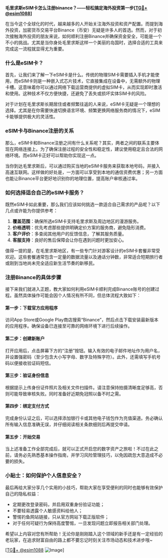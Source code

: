 **毛里求斯eSIM卡怎么注册binance？——轻松搞定海外投资第一步[[TG💪+ @esim1088](https://t.me/s/esim1088)]**

在当今这个全球化的时代，越来越多的人开始关注海外投资和资产配置。而提到海外投资，加密货币交易平台Binance（币安）无疑是许多人的首选。然而，对于初次接触海外投资的朋友来说，如何顺利注册Binance并确保资金安全，可能是一个不小的挑战。尤其是当你身处毛里求斯这样一个美丽的岛国时，选择合适的工具来完成这一流程就显得尤为重要。

### 什么是eSIM卡？

首先，让我们来了解一下eSIM卡是什么。传统的物理SIM卡需要插入手机才能使用，而eSIM卡则是一种嵌入式芯片技术，它直接集成在设备中，无需额外的物理卡槽。这意味着你可以通过网络下载运营商提供的虚拟SIM卡，从而实现即时激活和使用。这种技术不仅方便快捷，还避免了丢失或损坏实体SIM卡的风险。

对于计划在毛里求斯长期居住或者频繁往返的人来说，eSIM卡无疑是一个理想的选择。尤其是在你需要快速切换语言环境、频繁更换网络服务商的情况下，eSIM卡能够提供极大的灵活性。

### eSIM卡与Binance注册的关系

那么，eSIM卡和Binance注册之间有什么关系呢？其实，两者之间的联系主要体现在网络连接上。为了确保注册过程的安全性和稳定性，建议使用稳定且合法的网络环境。而eSIM卡正好可以帮助你实现这一点。

当你到达毛里求斯后，可以通过购买当地的eSIM卡服务来获取本地号码，并接入高速互联网。这样做的好处是，一方面可以享受到本地的通信资费优惠；另一方面也能让Binance平台更好地识别你的地理位置，提高账户审核通过率。

### 如何选择适合自己的eSIM卡服务？

既然eSIM卡如此重要，那么我们应该如何挑选一款适合自己需求的产品呢？以下几点或许能为你提供参考：

1. **覆盖范围**：确保所选eSIM卡支持毛里求斯及周边地区的漫游服务。
2. **价格透明**：优先考虑那些提供明确定价方案的服务商，避免隐形消费。
3. **客户评价**：多查阅其他用户的反馈信息，了解其服务质量。
4. **客服支持**：良好的售后保障会让你在遇到问题时更加安心。

值得一提的是，在毛里求斯地区，有一些专门针对游客设计的eSIM卡套餐非常受欢迎。这些套餐通常包含一定量的数据流量以及通话分钟数，非常适合短期旅行者或刚到当地尚未完全适应新生活节奏的新移民。

### 注册Binance的具体步骤

接下来我们就进入正题，教大家如何利用eSIM卡顺利完成Binance账号的创建过程。虽然具体操作可能会因个人情况有所不同，但总体流程大致如下：

#### 第一步：下载官方应用程序
访问App Store或Google Play商店搜索“Binance”，然后点击下载安装最新版本的应用程序。确保设备已连接至可靠的网络环境下进行后续操作。

#### 第二步：创建新账户
打开应用后，点击屏幕下方的“注册”按钮。输入有效的电子邮件地址作为用户名，并设置强密码（至少包含大小写字母、数字及特殊字符）。此外，还需填写手机号码以便接收验证码短信。

#### 第三步：验证身份信息
根据提示上传身份证件照片及相关文件扫描件。请注意保持拍摄清晰度足够高，否则可能导致审核失败。同时准备好近期免冠照以备不时之需。

#### 第四步：绑定支付方式
完成身份认证之后，可以选择添加银行卡或其他电子钱包作为充值渠道。务必确认所有输入信息准确无误，并仔细阅读相关条款细则后再提交申请。

#### 第五步：开始交易
当上述准备工作全部完成后，就可以正式开启您的数字资产之旅啦！不过在此之前，请务必先熟悉基本操作指南，并学习风险管理技巧，以免因疏忽大意造成不必要的损失。

### 小贴士：如何保护个人信息安全？

最后再给大家分享几个实用的小技巧，帮助大家在享受便利的同时也能够有效保护自己的隐私权益：

- 定期更改登录密码，并启用双重身份验证功能；
- 不要轻易透露个人敏感资料给他人；
- 警惕钓鱼网站链接，只从官方网站下载正版软件；
- 对于任何可疑行为保持高度警惕，一旦发现问题立即报告相关部门处理。

希望以上内容对您有所帮助！无论你是刚刚踏入这个领域的新手还是有一定经验的老玩家，在追求财富自由的路上都不要忘记时刻关注市场动态和技术进步哦~

[[TG💪+ @esim1088](https://t.me/s/esim1088) ![Image](https://i.postimg.cc/4NQfJmqS/Snipaste-2025-05-13-00-14-12.png)]